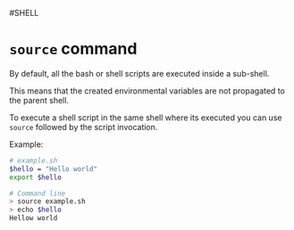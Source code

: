#SHELL 

# `source` command


By default, all the bash or shell scripts are executed inside a sub-shell. 

This means that the created environmental variables are not propagated to the parent shell. 

To execute a shell script in the same shell where its executed you can use `source` followed by the script invocation. 

Example: 
```bash
# example.sh
$hello = "Hello world"
export $hello

# Command line
> source example.sh
> echo $hello
Hellow world
```



